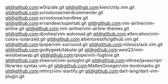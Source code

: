 git@github.com:w0rp/ale.git
git@github.com:kien/ctrlp.vim.git
git@github.com:scrooloose/nerdcommenter.git
git@github.com:scrooloose/nerdtree.git
git@github.com:ervandew/supertab.git
git@github.com:vim-airline/vim-airline.git
git@github.com:vim-airline/vim-airline-themes.git
git@github.com:djoshea/vim-autoread.git
git@github.com:altercation/vim-colors-solarized.git
git@github.com:albertorestifo/github.vim.git
git@github.com:tpope/vim-surround.git
git@github.com:mileszs/ack.vim.git
git@github.com:godlygeek/tabular.git
git@github.com:wesQ3/vim-windowswap.git
git@github.com:tpope/vim-fugitive.git
git@github.com:sheerun/vim-polyglot.git
git@github.com:othree/javascript-libraries-syntax.vim.git
git@github.com:MattesGroeger/vim-bookmarks.git
git@github.com:mhinz/vim-startify.git
git@github.com:dart-lang/dart-vim-plugin.git
